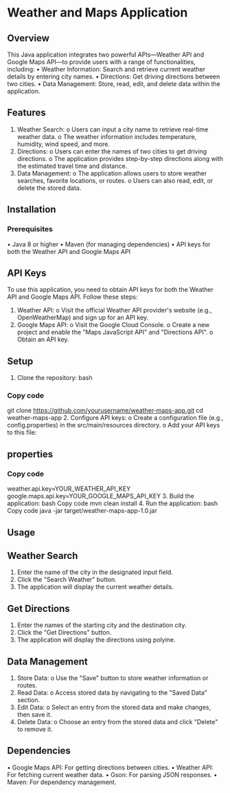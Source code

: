 # Weather and Maps Application
## Overview
This Java application integrates two powerful APIs—Weather API and Google Maps API—to provide users with a range of functionalities, including:
•	Weather Information: Search and retrieve current weather details by entering city names.
•	Directions: Get driving directions between two cities.
•	Data Management: Store, read, edit, and delete data within the application.
## Features
1.	Weather Search:
o	Users can input a city name to retrieve real-time weather data.
o	The weather information includes temperature, humidity, wind speed, and more.
2.	Directions:
o	Users can enter the names of two cities to get driving directions.
o	The application provides step-by-step directions along with the estimated travel time and distance.
3.	Data Management:
o	The application allows users to store weather searches, favorite locations, or routes.
o	Users can also read, edit, or delete the stored data.
## Installation
### Prerequisites
•	Java 8 or higher
•	Maven (for managing dependencies)
•	API keys for both the Weather API and Google Maps API
## API Keys
To use this application, you need to obtain API keys for both the Weather API and Google Maps API. Follow these steps:
1.	Weather API:
o	Visit the official Weather API provider's website (e.g., OpenWeatherMap) and sign up for an API key.
2.	Google Maps API:
o	Visit the Google Cloud Console.
o	Create a new project and enable the "Maps JavaScript API" and "Directions API".
o	Obtain an API key.
## Setup
1.	Clone the repository:
bash
### Copy code
git clone https://github.com/yourusername/weather-maps-app.git
cd weather-maps-app
2.	Configure API keys:
o	Create a configuration file (e.g., config.properties) in the src/main/resources directory.
o	Add your API keys to this file:
## properties
### Copy code
weather.api.key=YOUR_WEATHER_API_KEY
google.maps.api.key=YOUR_GOOGLE_MAPS_API_KEY
3.	Build the application:
bash
Copy code
mvn clean install
4.	Run the application:
bash
Copy code
java -jar target/weather-maps-app-1.0.jar
## Usage
## Weather Search
1.	Enter the name of the city in the designated input field.
2.	Click the "Search Weather" button.
3.	The application will display the current weather details.
## Get Directions
1.	Enter the names of the starting city and the destination city.
2.	Click the "Get Directions" button.
3.	The application will display the directions using polyine.
## Data Management
1. 	Store Data:
o	Use the "Save" button to store weather information or routes.
2.	Read Data:
o	Access stored data by navigating to the "Saved Data" section.
3.	Edit Data:
o	Select an entry from the stored data and make changes, then save it.
4.	Delete Data:
o	Choose an entry from the stored data and click "Delete" to remove it.


## Dependencies
•	Google Maps API: For getting directions between cities.
•	Weather API: For fetching current weather data.
•	Gson: For parsing JSON responses.
•	Maven: For dependency management.

